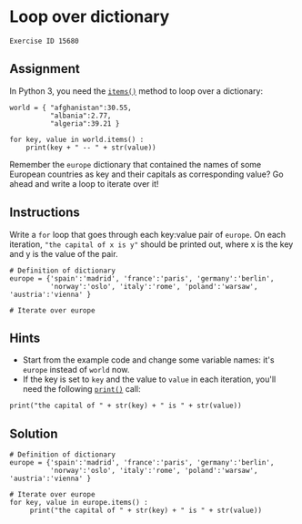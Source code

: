 
#  Loop over dictionary

```
Exercise ID 15680
```

##  Assignment 

In Python 3, you need the [`items()`](https://docs.python.org/3/library/stdtypes.html#dict.items) method to loop over a dictionary:

```
world = { "afghanistan":30.55, 
          "albania":2.77,
          "algeria":39.21 }

for key, value in world.items() :
    print(key + " -- " + str(value))

```

Remember the `europe` dictionary that contained the names of some European countries as key and their capitals as corresponding value? Go ahead and write a loop to iterate over it!

##  Instructions 

Write a `for` loop that goes through each key:value pair of `europe`. On each iteration, `"the capital of x is y"` should be printed out, where x is the key and y is the value of the pair.



```
# Definition of dictionary
europe = {'spain':'madrid', 'france':'paris', 'germany':'berlin',
          'norway':'oslo', 'italy':'rome', 'poland':'warsaw', 'austria':'vienna' }
          
# Iterate over europe

```

##  Hints 

- Start from the example code and change some variable names: it's `europe` instead of `world` now.
- If the key is set to `key` and the value to `value` in each iteration, you'll need the following [`print()`](https://docs.python.org/3/library/functions.html#print) call:

```
print("the capital of " + str(key) + " is " + str(value))

```



##  Solution 

```
# Definition of dictionary
europe = {'spain':'madrid', 'france':'paris', 'germany':'berlin',
          'norway':'oslo', 'italy':'rome', 'poland':'warsaw', 'austria':'vienna' }
          
# Iterate over europe
for key, value in europe.items() :
     print("the capital of " + str(key) + " is " + str(value))
```


